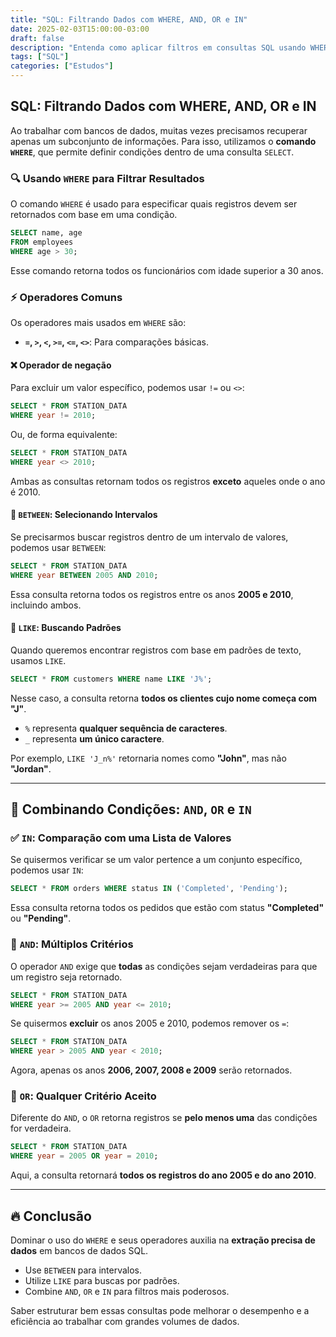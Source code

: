 ```yaml
---
title: "SQL: Filtrando Dados com WHERE, AND, OR e IN"
date: 2025-02-03T15:00:00-03:00
draft: false
description: "Entenda como aplicar filtros em consultas SQL usando WHERE, operadores lógicos e padrões de busca."
tags: ["SQL"]
categories: ["Estudos"]
---
```


## SQL: Filtrando Dados com WHERE, AND, OR e IN  

Ao trabalhar com bancos de dados, muitas vezes precisamos recuperar apenas um subconjunto de informações. Para isso, utilizamos o **comando `WHERE`**, que permite definir condições dentro de uma consulta `SELECT`.  

### 🔍 Usando `WHERE` para Filtrar Resultados  

O comando `WHERE` é usado para especificar quais registros devem ser retornados com base em uma condição.  

```sql
SELECT name, age
FROM employees
WHERE age > 30;
```

Esse comando retorna todos os funcionários com idade superior a 30 anos.  

### ⚡ Operadores Comuns  

Os operadores mais usados em `WHERE` são:  

- **`=`, `>`, `<`, `>=`, `<=`, `<>`**: Para comparações básicas.  

#### ❌ Operador de negação  

Para excluir um valor específico, podemos usar `!=` ou `<>`:

```sql
SELECT * FROM STATION_DATA
WHERE year != 2010;
```
Ou, de forma equivalente:

```sql
SELECT * FROM STATION_DATA
WHERE year <> 2010;
```

Ambas as consultas retornam todos os registros **exceto** aqueles onde o ano é 2010.  

#### 📅 `BETWEEN`: Selecionando Intervalos  

Se precisarmos buscar registros dentro de um intervalo de valores, podemos usar `BETWEEN`:

```sql
SELECT * FROM STATION_DATA
WHERE year BETWEEN 2005 AND 2010;
```

Essa consulta retorna todos os registros entre os anos **2005 e 2010**, incluindo ambos.  

#### 🔎 `LIKE`: Buscando Padrões  

Quando queremos encontrar registros com base em padrões de texto, usamos `LIKE`.  

```sql
SELECT * FROM customers WHERE name LIKE 'J%';
```

Nesse caso, a consulta retorna **todos os clientes cujo nome começa com "J"**.  

- `%` representa **qualquer sequência de caracteres**.  
- `_` representa **um único caractere**.  

Por exemplo, `LIKE 'J_n%'` retornaria nomes como **"John"**, mas não **"Jordan"**.  

---

## 🎯 Combinando Condições: `AND`, `OR` e `IN`  

### ✅ `IN`: Comparação com uma Lista de Valores  

Se quisermos verificar se um valor pertence a um conjunto específico, podemos usar `IN`:

```sql
SELECT * FROM orders WHERE status IN ('Completed', 'Pending');
```

Essa consulta retorna todos os pedidos que estão com status **"Completed"** ou **"Pending"**.  

### 🔗 `AND`: Múltiplos Critérios  

O operador `AND` exige que **todas** as condições sejam verdadeiras para que um registro seja retornado.  

```sql
SELECT * FROM STATION_DATA
WHERE year >= 2005 AND year <= 2010;
```

Se quisermos **excluir** os anos 2005 e 2010, podemos remover os `=`:

```sql
SELECT * FROM STATION_DATA
WHERE year > 2005 AND year < 2010;
```

Agora, apenas os anos **2006, 2007, 2008 e 2009** serão retornados.  

### 🔀 `OR`: Qualquer Critério Aceito  

Diferente do `AND`, o `OR` retorna registros se **pelo menos uma** das condições for verdadeira.  

```sql
SELECT * FROM STATION_DATA
WHERE year = 2005 OR year = 2010;
```

Aqui, a consulta retornará **todos os registros do ano 2005 e do ano 2010**.  

---

## 🔥 Conclusão  

Dominar o uso do `WHERE` e seus operadores auxilia na **extração precisa de dados** em bancos de dados SQL.  

- Use `BETWEEN` para intervalos.  
- Utilize `LIKE` para buscas por padrões.  
- Combine `AND`, `OR` e `IN` para filtros mais poderosos.  

Saber estruturar bem essas consultas pode melhorar o desempenho e a eficiência ao trabalhar com grandes volumes de dados.